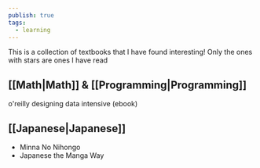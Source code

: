 ```yaml
---
publish: true
tags:
  - learning
---
```


This is a collection of textbooks that I have found interesting! Only the ones with stars are ones I have read

## [[Math|Math]] & [[Programming|Programming]]

o'reilly designing data intensive (ebook)

## [[Japanese|Japanese]]

- Minna No Nihongo
- Japanese the Manga Way
